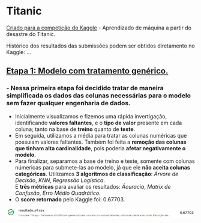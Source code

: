 # Titanic
[Criado para a competição do Kaggle](https://www.kaggle.com/competitions/titanic/overview) - Aprendizado de máquina a partir do desastre do Titanic.<br>

Histórico dos resultados das submissões podem ser obtidos diretamento no Kaggle:
...

## [Etapa 1: Modelo com tratamento genérico.](https://github.com/ZeyOliveira/Titanic/blob/main/Etapa1.ipynb)
### - Nessa primeira etapa foi decidido tratar de maneira simplificada os dados das colunas necessárias para o modelo sem fazer qualquer engenharia de dados. <br>
- Inicialmente visualizamos e fizemos uma rápida invertigação, identificando **valores faltantes**, e o **tipo de valor** presente em cada coluna; tanto na base de **treino** quanto de **teste**.
- Em seguida, utilizamos a média para tratar as colunas numéricas que possuiam valores faltantes. Também foi feita a **remoção das colunas que tinham alta cardinalidade**, pois poderia **afetar negativamente o modelo**.
- Para finalizar, separamos a base de treino e teste, somente com colunas númericas para submete-las ao modelo, já que ele **não aceita colunas categóricas**. Utilizamos **3 algoritmos de classificação**: *Árvore de Decisão*, *KNN*, *Regressão Logística*. <br>
E **três métricas** para avaliar os resultados: *Ácuracia*, *Matrix de Confusão*, *Erro Médio Quadrático*.
- O **score retornado** pelo Kaggle foi: 0.67703.
<img src="https://github.com/ZeyOliveira/Titanic/blob/main/img/resultado1_kaggle.PNG" />
